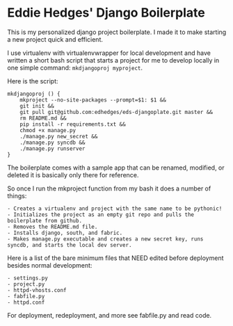 Eddie Hedges' Django Boilerplate
=========

This is my personalized django project boilerplate. I made it to make starting a new project quick and efficient. 

I use virtualenv with virtualenvwrapper for local development and have written a short bash script that starts a project for me to develop locally in one simple command: `mkdjangoproj myproject`.

Here is the script:
		
	mkdjangoproj () {
		mkproject --no-site-packages --prompt=$1: $1 &&
		git init &&
		git pull git@github.com:edhedges/eds-djangoplate.git master &&
		rm README.md &&
		pip install -r requirements.txt &&
		chmod +x manage.py
		./manage.py new_secret &&
		./manage.py syncdb &&
		./manage.py runserver
	}

The boilerplate comes with a sample app that can be renamed, modified, or deleted it is basically only there for reference.

So once I run the mkproject function from my bash it does a number of things:

	- Creates a virtualenv and project with the same name to be pythonic!
	- Initializes the project as an empty git repo and pulls the boilerplate from github.
	- Removes the README.md file.
	- Installs django, south, and fabric.
	- Makes manage.py executable and creates a new secret key, runs syncdb, and starts the local dev server.


Here is a list of the bare minimum files that NEED edited before deployment besides normal development: 
	
	- settings.py
	- project.py
	- httpd-vhosts.conf
	- fabfile.py
	- httpd.conf

For deployment, redeployment, and more see fabfile.py and read code.